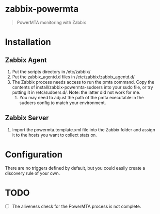 # zabbix-powermta
> PowerMTA monitoring with Zabbix

# Installation

## Zabbix Agent

1. Put the scripts directory in /etc/zabbix/
2. Put the zabbix_agentd.d files in /etc/zabbix/zabbix_agentd.d/
3. The Zabbix process needs access to run the pmta command. Copy the contents
of install/zabbix-powermta-sudoers into your sudo file, or try putting it in
/etc/sudoers.d/. Note: the latter did not work for me.
    1. You may need to adjust the path of the pmta executable in the sudoers config to match your environment.

## Zabbix Server

1. Import the powermta.template.xml file into the Zabbix folder and assign it to the hosts you want to collect stats on.

# Configuration

There are no triggers defined by default, but you could easily create a discovery rule of your own.

# TODO

- [ ] The aliveness check for the PowerMTA process is not complete.
